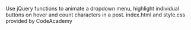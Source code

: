 Use jQuery functions to animate a dropdown menu, highlight individual buttons on hover and count characters in a post.  index.html and style.css provided by CodeAcademy
